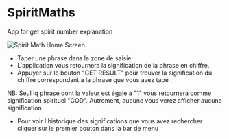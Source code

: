 # SpiritMaths
App for get spirit number explanation

![Spirit Math Home Screen](./ANDROID/spirit_math1.png?raw=true "Home Screen")

- Taper une phrase dans la zone de saisie.
- L'application vous retournera la signification de la phrase en chiffre.
- Appuyer sur le bouton "GET RESULT" pour trouver la signification du chiffre correspondant à la phrase que vous avez tapé .

NB: Seul lq phrase dont la valeur est égale à "1" vous retournera comme signification spirituel "GOD". Autrement, aucune vous verez afficher aucune signification
- Pour voir l'historique des significations que vous avez rechercher cliquer sur le premier bouton dans la bar de menu
